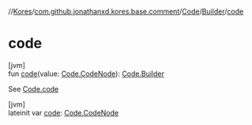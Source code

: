 //[Kores](../../../../index.md)/[com.github.jonathanxd.kores.base.comment](../../index.md)/[Code](../index.md)/[Builder](index.md)/[code](code.md)

# code

[jvm]\
fun [code](code.md)(value: [Code.CodeNode](../-code-node/index.md)): [Code.Builder](index.md)

See [Code.code](../code.md)

[jvm]\
lateinit var [code](code.md): [Code.CodeNode](../-code-node/index.md)

